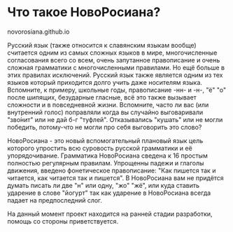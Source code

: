 # Что такое НовоРосиана?

novorosiana.github.io

Русский язык (также относится к славянским языкам вообще) считается одним из самых сложных языков в мире, многочисленные согласования всего со всем, очень запутанное правописание и очень сложная грамматики с многочисленными правилами. Но ещё больше в этих правилах исключений. Русский язык также является одним из тех языков который приходится долго учить даже носителям языка. Вспомните, к примеру, школьные годы, правописание -нн- и -н-, "ё" "о" после шипящих, безударные гласные, всё это также вызывает сложности и в повседневной жизни. Вспомните, часто ли вас (или внутренний голос) поправляли когда вы случайно выговаривали "зво́нит" или не дай б-г "туфлей". Отказывались "кушать" или не могли победить, потому-что не могли про себя выговорить это слово? 

НовоРосиана - это новый вспомогательный плановый язык цель которого упростить всю суровость русской грамматики и её упорядочивание. Грамматика НовоРосиана
сведена к 16 простым полностью регулярным правилам. Упрощенны падежи и глаголы движения, введено фонетическое правописание: "Как пишется так и читается, как читается так и пишется". В НовоРосиана вам не придётся думать писать ли две "н" или одну, "жо" "жё", или куда ставить ударение в слове "йогурт" так как ударение в НовоРосиана всегда падает на предпоследний слог.

На данный момент проект находится на ранней стадии разработки, помощь со стороны приветствуется.

